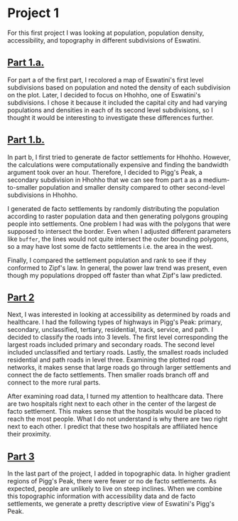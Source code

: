 # Project 1

For this first project I was looking at population, population density, accessibility, and topography in different subdivisions of Eswatini.

## [Part 1.a.](densitySwaziland.md)  
For part a of the first part, I recolored a map of Eswatini's first level subdivisions based on population and noted the density of each subdivision on the plot. Later, I decided to focus on Hhohho, one of Eswatini's subdivisions. I chose it because it included the capital city and had varying populations and densities in each of its second level subdivisions, so I thought it would be interesting to investigate these differences further.

## [Part 1.b.](project1.md) 
In part b, I first tried to generate de factor settlements for Hhohho. However, the calculations were computationally expensive and finding the bandwidth argument took over an hour. Therefore, I decided to Pigg's Peak, a secondary subdivision in Hhohho that we can see from part a as a medium-to-smaller population and smaller density compared to other second-level subdivisions in Hhohho. 

I generated de facto settlements by randomly distributing the population according to raster population data and then generating polygons grouping people into settlements. One problem I had was with the polygons that were supposed to intersect the border. Even when I adjusted different parameters like `buffer`, the lines would not quite intersect the outer bounding polygons, so a may have lost some de facto settlements i.e. the area in the west. 

Finally, I compared the settlement population and rank to see if they conformed to Zipf's law. In general, the power law trend was present, even though my populations dropped off faster than what Zipf's law predicted.  

## [Part 2](project1_part2.md) 
Next, I was interested in looking at accessibility as determined by roads and healthcare. I had the following types of highways in Pigg's Peak: primary, secondary, unclassified, tertiary, residential, track, service, and path. I decided to classify the roads into 3 levels. The first level corresponding the largest roads included primary and secondary roads. The second level included unclassified and tertiary roads. Lastly, the smallest roads included residential and path roads in level three. Examining the plotted road networks, it makes sense that large roads go through larger settlements and connect the de facto settlements. Then smaller roads branch off and connect to the more rural parts.

After examining road data, I turned my attention to healthcare data. There are two hospitals right next to each other in the center of the largest de facto settlement. This makes sense that the hospitals would be placed to reach the most people. What I do not understand is why there are two right next to each other. I predict that these two hospitals are affiliated hence their proximity.  

## [Part 3](project1_part3.md)  
In the last part of the project, I added in topographic data. In higher gradient regions of Pigg's Peak, there were fewer or no de facto settlements. As expected, people are unlikely to live on steep inclines. When we combine this topographic information with accessibility data and de facto settlements, we generate a pretty descriptive view of Eswatini's Pigg's Peak.
